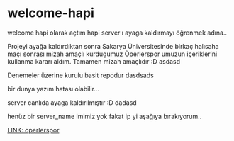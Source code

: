 # welcome-hapi

welcome hapi olarak açtım hapi server ı ayaga kaldırmayı öğrenmek adına..


Projeyi ayağa kaldırdıktan sonra Sakarya Üniversitesinde birkaç halısaha maçı sonrası 
mizah amaçlı kurdugumuz Öperlerspor umuzun içeriklerini kullanma kararı aldım. Tamamen mizah amaçlıdır :D asdasd

Denemeler üzerine kurulu basit repodur dasdsads

bir dunya yazım hatası olabilir... 


server canlıda ayaga kaldırılmıştır :D dadasd

henüz bir server_name imimiz yok fakat ip yi aşağıya bırakıyorum..

[LINK: operlerspor](http://18.198.111.93)

